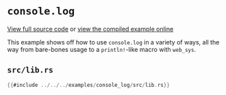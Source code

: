 # `console.log`

[View full source code][code] or [view the compiled example online][online]

[online]: https://wasm-bindgen.github.io/wasm-bindgen/exbuild/console_log/
[code]: https://github.com/wasm-bindgen/wasm-bindgen/tree/master/examples/console_log

This example shows off how to use `console.log` in a variety of ways, all the
way from bare-bones usage to a `println!`-like macro with `web_sys`.

## `src/lib.rs`

```rust
{{#include ../../../examples/console_log/src/lib.rs}}
```
